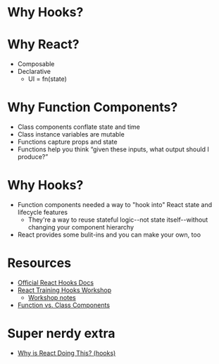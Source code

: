 # Why Hooks?

# Why React?

- Composable
- Declarative
  - UI = fn(state)

# Why Function Components?

- Class components conflate state and time
- Class instance variables are mutable
- Functions capture props and state
- Functions help you think “given these inputs, what output should I produce?”

# Why Hooks?

- Function components needed a way to "hook into" React state and lifecycle features
  - They're a way to reuse stateful logic--not state itself--without changing your component hierarchy
- React provides some bulit-ins and you can make your own, too

# Resources

- [Official React Hooks Docs](https://reactjs.org/docs/hooks-intro.html)
- [React Training Hooks Workshop](https://github.com/ReactTraining/hooks-workshop)
  - [Workshop notes](https://github.com/ReactTraining/hooks-workshop/blob/master/student-lesson-notes.md)
- [Function vs. Class Components](https://overreacted.io/how-are-function-components-different-from-classes/)

# Super nerdy extra

- [Why is React Doing This? (hooks)](https://gist.github.com/sebmarkbage/a5ef436427437a98408672108df01919)
